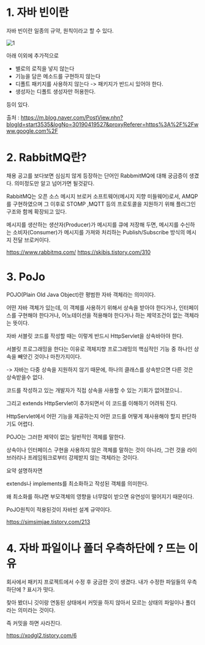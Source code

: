 
# 1. 자바 빈이란

자바 빈이란 일종의 규약, 원칙이라고 할 수 있다.

![1](https://user-images.githubusercontent.com/49984996/75085087-f397e800-5568-11ea-816f-b01e5e5ee816.jpg)


아래 이외에 추가적으로 

+ 별로의 로직을 넣지 않는다
+ 기능을 담은 메소드를 구현하지 않는다
+ 디폴트 패키지를 사용하지 않는다 -> 패키지가 반드시 있어야 한다.
+ 생성자는 디폴트 생성자만 허용한다.

등이 있다.

출처 : https://m.blog.naver.com/PostView.nhn?blogId=start3535&logNo=30190419527&proxyReferer=https%3A%2F%2Fwww.google.com%2F

# 2. RabbitMQ란?

채용 공고를 보다보면 심심치 않게 등장하는 단어인 RabbmitMQ에 대해 궁금증이 생겼다. 의미정도만 알고 넘어가면 될것같다.

RabbitMQ는 오픈 소스 메시지 브로커 소프트웨어(메시지 지향 미들웨어)로서, AMQP를 구현하였으며 그 이후로 STOMP ,MQTT 등의 프로토콜을 지원하기 위해 플러그인 구조와 함께 확장되고 있다.

메시지를 생산하는 생산자(Producer)가 메시지를 큐에 저장해 두면, 메시지를 수신하는 소비자(Consumer)가 메시지를 가져와 처리하는 Publish/Subscribe 방식의 메시지 전달 브로커이다.

https://www.rabbitmq.com/
https://skibis.tistory.com/310

# 3. PoJo

POJO(Plain Old Java Object)란 평범한 자바 객체라는 의미이다.

어떤 자바 객체가 있는데, 이 객체를 사용하기 위해서 상속을 받아야 한다거나, 인터페이스를 구현해야 한다거나, 어노테이션을 적용해야 한다거나 하는 제약조건이 없는 객체라는 뜻이다.

 

자바 서블릿 코드를 작성할 때는 이렇게 반드시 HttpServlet을 상속바아야 한다. 

서블릿 프로그래밍을 한다는 이유로 객체지향 프로그래밍의 핵심적인 기능 중 하나인 상속을 빼앗긴 것이나 마찬가지이다. 

-> 자바는 다중 상속을 지원하지 않기 때문에, 하나의 클래스를 상속받으면 다른 것은 상속받을수 없다.



코드를 작성하고 있는 개발자가 직접 상속을 사용할 수 있는 기회가 없어졌으니.. 

그리고 extends HttpServlet이 추가되면서 이 코드를 이해하기 어려워 진다. 

HttpServlet에서 어떤 기능을 제공하는지 어떤 코드를 어떻게 재사용해야 할지 판단하기도 어렵다. 

 

POJO는 그러한 제약이 없는 일반적인 객체를 말한다. 

상속이나 인터페이스 구현을 사용하지 않은 객체를 말하는 것이 아니라, 그런 것을 라이브러리나 프레임워크로부터 강제받지 않는 객체라는 것이다. 


요약 설명하자면

extends나 implements를 최소화하고 작성된 객체를 의미한다.

왜 최소화를 하냐면 부모객체의 영향을 너무많이 받으면 유연성이 떨어지기 때문이다.

PoJO원칙이 적용된것이 자바빈 설계 규약이다.

https://simsimjae.tistory.com/213

# 4. 자바 파일이나 폴더 우측하단에 ? 뜨는 이유

회사에서 패키지 프로젝트에서 수정 후 궁금한 것이 생겼다. 내가 수정한 파일들의 우측 하단에 ? 표시가 떳다.

찾아 봤더니 깃이랑 연동된 상태에서 커밋을 하지 않아서 모르는 상태의 파일이나 폴더라는 의미라는 것이다.

즉 커밋을 하면 사라진다.

https://xodgl2.tistory.com/6











